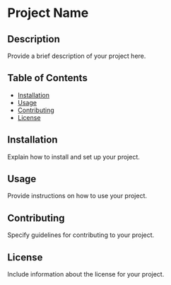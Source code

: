 # Project Name

## Description

Provide a brief description of your project here.

## Table of Contents

-   [Installation](#installation)
-   [Usage](#usage)
-   [Contributing](#contributing)
-   [License](#license)

## Installation

Explain how to install and set up your project.

## Usage

Provide instructions on how to use your project.

## Contributing

Specify guidelines for contributing to your project.

## License

Include information about the license for your project.
